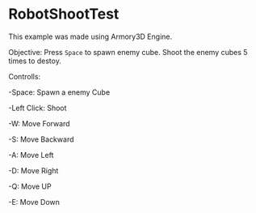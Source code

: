 # RobotShootTest

This example was made using Armory3D Engine.

Objective: Press `Space` to spawn enemy cube. Shoot the enemy cubes 5 times to destoy.

Controlls:

-Space: Spawn a enemy Cube

-Left Click: Shoot

-W: Move Forward

-S: Move Backward

-A: Move Left

-D: Move Right

-Q: Move UP

-E: Move Down


